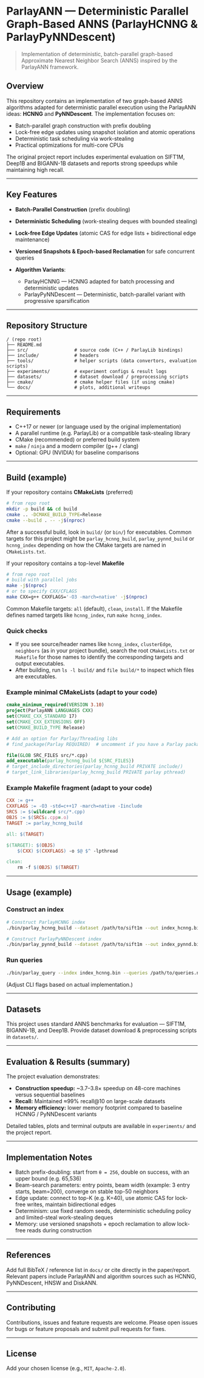 # ParlayANN — Deterministic Parallel Graph-Based ANNS (ParlayHCNNG & ParlayPyNNDescent)

> Implementation of deterministic, batch-parallel graph-based Approximate Nearest Neighbor Search (ANNS) inspired by the ParlayANN framework.

## Overview

This repository contains an implementation of two graph-based ANNS algorithms adapted for deterministic parallel execution using the ParlayANN ideas: **HCNNG** and **PyNNDescent**. The implementation focuses on:

* Batch-parallel graph construction with prefix doubling
* Lock-free edge updates using snapshot isolation and atomic operations
* Deterministic task scheduling via work-stealing
* Practical optimizations for multi-core CPUs

The original project report includes experimental evaluation on SIFT1M, Deep1B and BIGANN-1B datasets and reports strong speedups while maintaining high recall.

---

## Key Features

* **Batch-Parallel Construction** (prefix doubling)
* **Deterministic Scheduling** (work-stealing deques with bounded stealing)
* **Lock-free Edge Updates** (atomic CAS for edge lists + bidirectional edge maintenance)
* **Versioned Snapshots & Epoch-based Reclamation** for safe concurrent queries
* **Algorithm Variants**:

  * ParlayHCNNG — HCNNG adapted for batch processing and deterministic updates
  * ParlayPyNNDescent — Deterministic, batch-parallel variant with progressive sparsification

---

## Repository Structure

```
/ (repo root)
├── README.md
├── src/                 # source code (C++ / ParlayLib bindings)
├── include/             # headers
├── tools/               # helper scripts (data convertors, evaluation scripts)
├── experiments/         # experiment configs & result logs
├── datasets/            # dataset download / preprocessing scripts
├── cmake/               # cmake helper files (if using cmake)
└── docs/                # plots, additional writeups
```

---

## Requirements

* C++17 or newer (or language used by the original implementation)
* A parallel runtime (e.g. ParlayLib) or a compatible task-stealing library
* CMake (recommended) or preferred build system
* `make` / `ninja` and a modern compiler (g++ / clang)
* Optional: GPU (NVIDIA) for baseline comparisons

---

## Build (example)

If your repository contains **CMakeLists** (preferred)

```bash
# from repo root
mkdir -p build && cd build
cmake .. -DCMAKE_BUILD_TYPE=Release
cmake --build . -- -j$(nproc)
```

After a successful build, look in `build/` (or `bin/`) for executables. Common targets for this project might be `parlay_hcnng_build`, `parlay_pynnd_build` or `hcnng_index` depending on how the CMake targets are named in `CMakeLists.txt`.

If your repository contains a top-level **Makefile**

```bash
# from repo root
# build with parallel jobs
make -j$(nproc)
# or to specify CXX/CFLAGS
make CXX=g++ CXXFLAGS='-O3 -march=native' -j$(nproc)
```

Common Makefile targets: `all` (default), `clean`, `install`. If the Makefile defines named targets like `hcnng_index`, run `make hcnng_index`.

### Quick checks

* If you see source/header names like `hcnng_index`, `clusterEdge`, `neighbors` (as in your project bundle), search the root `CMakeLists.txt` or `Makefile` for those names to identify the corresponding targets and output executables.
* After building, run `ls -l build/` and `file build/*` to inspect which files are executables.

### Example minimal CMakeLists (adapt to your code)

```cmake
cmake_minimum_required(VERSION 3.10)
project(ParlayANN LANGUAGES CXX)
set(CMAKE_CXX_STANDARD 17)
set(CMAKE_CXX_EXTENSIONS OFF)
set(CMAKE_BUILD_TYPE Release)

# Add an option for Parlay/Threading libs
# find_package(Parlay REQUIRED)  # uncomment if you have a Parlay package

file(GLOB SRC_FILES src/*.cpp)
add_executable(parlay_hcnng_build ${SRC_FILES})
# target_include_directories(parlay_hcnng_build PRIVATE include/)
# target_link_libraries(parlay_hcnng_build PRIVATE parlay pthread)
```

### Example Makefile fragment (adapt to your code)

```makefile
CXX := g++
CXXFLAGS := -O3 -std=c++17 -march=native -Iinclude
SRCS := $(wildcard src/*.cpp)
OBJS := $(SRCS:.cpp=.o)
TARGET := parlay_hcnng_build

all: $(TARGET)

$(TARGET): $(OBJS)
	$(CXX) $(CXXFLAGS) -o $@ $^ -lpthread

clean:
	rm -f $(OBJS) $(TARGET)
```

---

## Usage (example)

### Construct an index

```bash
# Construct ParlayHCNNG index
./bin/parlay_hcnng_build --dataset /path/to/sift1m --out index_hcnng.bin --k 40 --batch 256

# Construct ParlayPyNNDescent index
./bin/parlay_pynnd_build --dataset /path/to/sift1m --out index_pynnd.bin --k 40 --batch 256
```

### Run queries

```bash
./bin/parlay_query --index index_hcnng.bin --queries /path/to/queries.npy --k 10 --threads 48
```

(Adjust CLI flags based on actual implementation.)

---

## Datasets

This project uses standard ANNS benchmarks for evaluation — SIFT1M, BIGANN-1B, and Deep1B. Provide dataset download & preprocessing scripts in `datasets/`.

---

## Evaluation & Results (summary)

The project evaluation demonstrates:

* **Construction speedup:** ~3.7–3.8× speedup on 48-core machines versus sequential baselines
* **Recall:** Maintained ≈99% recall@10 on large-scale datasets
* **Memory efficiency:** lower memory footprint compared to baseline HCNNG / PyNNDescent variants

Detailed tables, plots and terminal outputs are available in `experiments/` and the project report.

---

## Implementation Notes

* Batch prefix-doubling: start from `θ = 256`, double on success, with an upper bound (e.g. 65,536)
* Beam-search parameters: entry points, beam width (example: 3 entry starts, beam=200), converge on stable top-50 neighbors
* Edge update: connect to top-K (e.g. K=40), use atomic CAS for lock-free writes, maintain bidirectional edges
* Determinism: use fixed random seeds, deterministic scheduling policy and limited-steal work-stealing deques
* Memory: use versioned snapshots + epoch reclamation to allow lock-free reads during construction

---

## References

Add full BibTeX / reference list in `docs/` or cite directly in the paper/report. Relevant papers include ParlayANN and algorithm sources such as HCNNG, PyNNDescent, HNSW and DiskANN.

---

## Contributing

Contributions, issues and feature requests are welcome. Please open issues for bugs or feature proposals and submit pull requests for fixes.

---

## License

Add your chosen license (e.g., `MIT`, `Apache-2.0`).

